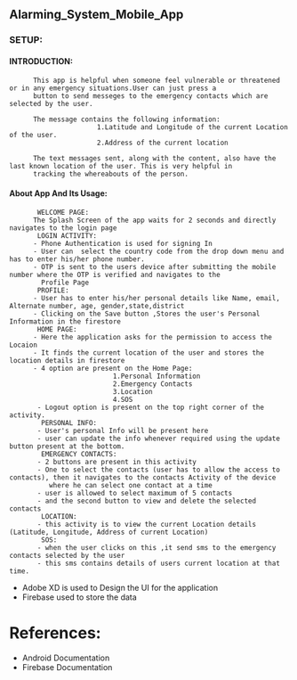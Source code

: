 ## Alarming_System_Mobile_App
### SETUP:
  #### INTRODUCTION:
          This app is helpful when someone feel vulnerable or threatened or in any emergency situations.User can just press a 
          button to send messeges to the emergency contacts which are selected by the user.
          
          The message contains the following information:
                          1.Latitude and Longitude of the current Location of the user.
                          2.Address of the current location
                          
          The text messages sent, along with the content, also have the last known location of the user. This is very helpful in 
          tracking the whereabouts of the person.
         
   #### About App And Its Usage:
           WELCOME PAGE:
          The Splash Screen of the app waits for 2 seconds and directly navigates to the login page
           LOGIN ACTIVITY:
          - Phone Authentication is used for signing In
          - User can  select the country code from the drop down menu and has to enter his/her phone number.
          - OTP is sent to the users device after submitting the mobile number where the OTP is verified and navigates to the
            Profile Page
           PROFILE:
          - User has to enter his/her personal details like Name, email, Alternate number, age, gender,state,district
          - Clicking on the Save button ,Stores the user's Personal Information in the firestore
           HOME PAGE:
          - Here the application asks for the permission to access the Locaion
          - It finds the current location of the user and stores the location details in firestore
          - 4 option are present on the Home Page:
                              1.Personal Information
                              2.Emergency Contacts
                              3.Location
                              4.SOS
           - Logout option is present on the top right corner of the activity.
            PERSONAL INFO:
           - User's personal Info will be present here
           - user can update the info whenever required using the update button present at the bottom.
            EMERGENCY CONTACTS:
           - 2 buttons are present in this activity
           - One to select the contacts (user has to allow the access to contacts), then it navigates to the contacts Activity of the device 
              where he can select one contact at a time 
           - user is allowed to select maximum of 5 contacts
           - and the second button to view and delete the selected contacts
            LOCATION:
           - this activity is to view the current Location details (Latitude, Longitude, Address of current Location)
            SOS:
           - when the user clicks on this ,it send sms to the emergency contacts selected by the user
           - this sms contains details of users current location at that time.
           
   - Adobe XD is used to Design the UI for the application
   - Firebase used to store the data 
  # References:
   - Android Documentation
   - Firebase Documentation
   
          
